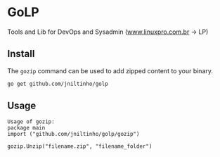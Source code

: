 # GoLP

Tools and Lib for DevOps and Sysadmin (www.linuxpro.com.br -> LP)

## Install

The `gozip` command can be used to add zipped content to your binary.

```bash
go get github.com/jniltinho/golp
```

## Usage

```
Usage of gozip:
package main
import ("github.com/jniltinho/golp/gozip")

gozip.Unzip("filename.zip", "filename_folder")
```


